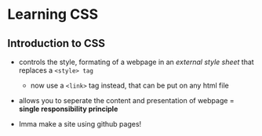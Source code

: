 # Learning CSS

## Introduction to CSS

 - controls the style, formating of a webpage in an *external style sheet* that replaces a ```<style> tag```
    - now use a ```<link>``` tag instead, that can be put on any html file
 - allows you to seperate the content and presentation of webpage = **single responsibility principle**

 - Imma make a site using github pages!

